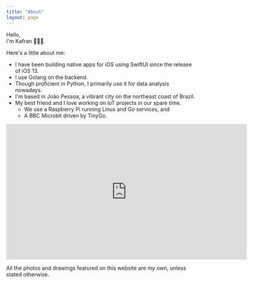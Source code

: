```yaml
---
title: "About"
layout: page
---
```


Hello,  
I'm Kafran 👋🏼🙂.

Here's a little about me:

* I have been building native apps for iOS using SwiftUI since the release of iOS 13.
* I use Golang on the backend.
* Though proficient in Python, I primarily use it for data analysis nowadays.
* I'm based in João Pessoa, a vibrant city on the northeast coast of Brazil.
* My best friend and I love working on IoT projects in our spare time.
  * We use a Raspberry Pi running Linux and Go services, and
  * A BBC Microbit driven by TinyGo.

<iframe width="640" height="360" src="https://www.youtube-nocookie.com/embed/4nSf3Ob_h1U" title="YouTube video player" frameborder="0" allow="accelerometer; autoplay; clipboard-write; encrypted-media; gyroscope; picture-in-picture; web-share" allowfullscreen></iframe>

All the photos and drawings featured on this website are my own, unless stated otherwise.
